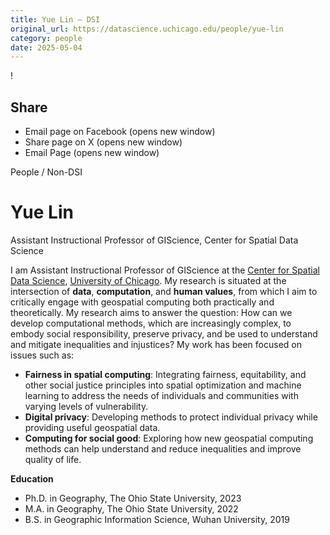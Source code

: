 ```yaml
---
title: Yue Lin – DSI
original_url: https://datascience.uchicago.edu/people/yue-lin
category: people
date: 2025-05-04
---
```


<!-- Table-like structure detected -->

!

## Share

* Email page on Facebook (opens new window)
* Share page on X (opens new window)
* Email Page (opens new window)

<!-- Table-like structure detected -->

People / Non-DSI

# Yue Lin

Assistant Instructional Professor of GIScience, Center for Spatial Data Science

I am Assistant Instructional Professor of GIScience at the [Center for Spatial Data Science](https://spatial.uchicago.edu/), [University of Chicago](https://www.uchicago.edu/). My research is situated at the intersection of **data**, **computation**, and **human values**, from which I aim to critically engage with geospatial computing both practically and theoretically. My research aims to answer the question: How can we develop computational methods, which are increasingly complex, to embody social responsibility, preserve privacy, and be used to understand and mitigate inequalities and injustices? My work has been focused on issues such as:

* **Fairness in spatial computing**: Integrating fairness, equitability, and other social justice principles into spatial optimization and machine learning to address the needs of individuals and communities with varying levels of vulnerability.
* **Digital privacy**: Developing methods to protect individual privacy while providing useful geospatial data.
* **Computing for social good**: Exploring how new geospatial computing methods can help understand and reduce inequalities and improve quality of life.

**Education**

* Ph.D. in Geography, The Ohio State University, 2023
* M.A. in Geography, The Ohio State University, 2022
* B.S. in Geographic Information Science, Wuhan University, 2019